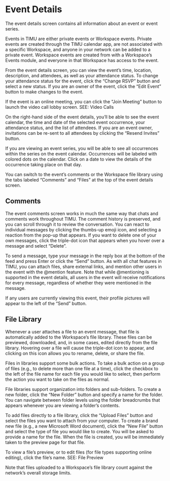 # Event Details

The event details screen contains all information about an event or event series.

Events in TIMU are either private events or Workspace events. Private events are created through the TIMU calendar app, are not associated with a specific Workspace, and anyone in your network can be added to a private event. Workspace events are created from with a Workspace’s Events module, and everyone in that Workspace has access to the event.

From the event details screen, you can view the event’s time, location, description, and attendees, as well as your attendance status. To change your attendance status for the event, click the “Change RSVP” button and select a new status. If you are an owner of the event, click the “Edit Event” button to make changes to the event.

If the event is an online meeting, you can click the “Join Meeting” button to launch the video call lobby screen. SEE: Video Calls

On the right-hand side of the event details, you’ll be able to see the event calendar, the time and date of the selected event occurrence, your attendance status, and the list of attendees. If you are an event owner, invitations can be re-sent to all attendees by clicking the “Resend Invites” button.

If you are viewing an event series, you will be able to see all occurrences within the series on the event calendar. Occurrences will be labeled with colored dots on the calendar. Click on a date to view the details of the occurrence taking place on that day.

You can switch to the event’s comments or the Workspace file library using the tabs labeled “Comments” and “Files” at the top of the event details screen.

## Comments

The event comments screen works in much the same way that chats and comments work throughout TIMU. The comment history is preserved, and you can scroll through it to review the conversation. You can react to individual messages by clicking the thumbs-up emoji icon, and selecting a reaction from the pop-up that appears. If you want to delete one of your own messages, click the triple-dot icon that appears when you hover over a message and select “Delete”.

To send a message, type your message in the reply box at the bottom of the feed and press Enter or click the “Send” button. As with all chat features in TIMU, you can attach files, share external links, and mention other users in the event with the @mention feature. Note that while @mentioning is supported in the event details, all users in the event will receive notifications for every message, regardless of whether they were mentioned in the message.

If any users are currently viewing this event, their profile pictures will appear to the left of the “Send” button.

## File Library

Whenever a user attaches a file to an event message, that file is automatically added to the Workspace’s file library. These files can be previewed, downloaded, and, in some cases, edited directly from the file library. Hovering over a file will cause the triple-dot icon to appear, and clicking on this icon allows you to rename, delete, or share the file.

Files in libraries support some bulk actions. To take a bulk action on a group of files (e.g., to delete more than one file at a time), click the checkbox to the left of the file name for each file you would like to select, then perform the action you want to take on the files as normal.

File libraries support organization into folders and sub-folders. To create a new folder, click the “New Folder” button and specify a name for the folder. You can navigate between folder levels using the folder breadcrumbs that appears whenever you are viewing a folder’s contents.

To add files directly to a file library, click the “Upload Files” button and select the files you want to attach from your computer. To create a brand new file (e.g., a new Microsoft Word document), click the “New File” button and select the type of file you would like to create. You will be asked to provide a name for the file. When the file is created, you will be immediately taken to the preview page for that file.

To view a file’s preview, or to edit files (for file types supporting online editing), click the file’s name. SEE: File Preview

Note that files uploaded to a Workspace’s file library count against the network’s overall storage limits.
